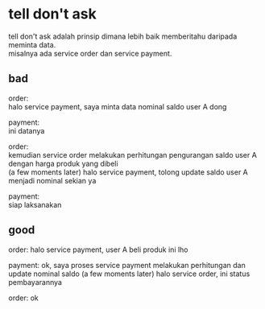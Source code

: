 # tell don't ask

tell don't ask adalah prinsip dimana lebih baik memberitahu daripada meminta data.  
misalnya ada service order dan service payment.

## bad

order:  
halo service payment, saya minta data nominal saldo user A dong

payment:  
ini datanya

order:  
kemudian service order melakukan perhitungan pengurangan saldo user A dengan harga produk yang dibeli  
(a few moments later) halo service payment, tolong update saldo user A menjadi nominal sekian ya

payment:  
siap laksanakan

## good

order:
halo service payment, user A beli produk ini lho

payment:
ok, saya proses
service payment melakukan perhitungan dan update nominal saldo
(a few moments later) halo service order, ini status pembayarannya

order:
ok

